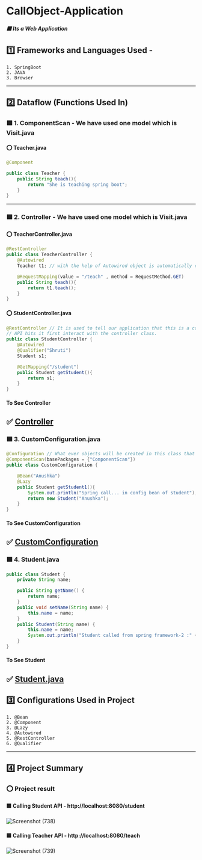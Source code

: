 # CallObject-Application

##### :purple_square: Its a Web Application
## :one: Frameworks and Languages Used -
    1. SpringBoot
    2. JAVA
    3. Browser
---------------------------------------------------------------------------------------------------------------------------------

## :two: Dataflow (Functions Used In)
### :purple_square: 1. ComponentScan - We have used one model which is Visit.java
#### :o: Teacher.java
```java
@Component

public class Teacher {
    public String teach(){
        return "She is teaching spring boot";
    }
}
```
------------------------------------------------------------------------------------------------------------
### :purple_square: 2. Controller - We have used one model which is Visit.java
#### :o: TeacherController.java

```java
@RestController
public class TeacherController {
    @Autowired
    Teacher t1; // with the help of Autowired object is automatically created for t1...........whenever it comes in use.

    @RequestMapping(value = "/teach" , method = RequestMethod.GET)
    public String teach(){
        return t1.teach();
    }
}
```
#### :o: StudentController.java

```java
@RestController // It is used to tell our application that this is a controller class so when ever a
// API hits it first interact with the controller class.
public class StudentController {
    @Autowired
    @Qualifier("Shruti")
    Student s1;

    @GetMapping("/student")
    public Student getStudent(){
        return s1;
    }
}
```
#### To See Controller
:white_check_mark: [Controller](https://github.com/Anushri-glitch/CallObject-Application/tree/master/src/main/java/com/Shrishti/CallObjectApplication/Controller)
-----------------------------------------------------------------------------------------------------------------
### :purple_square: 3. CustomConfiguration.java
```java
@Configuration // What ever objects will be created in this class that spring will call them we will not call them.
@ComponentScan(basePackages = {"ComponentScan"})
public class CustomConfiguration {

    @Bean("Anushka")
    @Lazy
    public Student getStudent1(){
        System.out.println("Spring call... in config bean of student");
        return new Student("Anushka");
    }
}
```
#### To See CustomConfiguration
:white_check_mark: [CustomConfiguration](https://github.com/Anushri-glitch/CallObject-Application/blob/master/src/main/java/com/Shrishti/CallObjectApplication/CustomConfiguration.java)
-------------------------------------------------------------------------------------------------------------------
### :purple_square: 4. Student.java
```java
public class Student {
    private String name;

    public String getName() {
        return name;
    }
    public void setName(String name) {
        this.name = name;
    }
    public Student(String name) {
        this.name = name;
        System.out.println("Student called from spring framework-2 :" + this.name);
    }
}
```
#### To See Student
:white_check_mark: [Student.java](https://github.com/Anushri-glitch/CallObject-Application/blob/master/src/main/java/com/Shrishti/CallObjectApplication/Student.java)
--------------------------------------------------------------------------------------------------------------------

## :three: Configurations Used in Project
    1. @Bean
    2. @Component
    3. @Lazy
    4. @Autowired
    5. @RestController
    6. @Qualifier
--------------------------------------------------------------------------------------------------------------------

## :four: Project Summary
### :o: Project result 
#### :purple_square: Calling Student API - http://localhost:8080/student

![Screenshot (738)](https://user-images.githubusercontent.com/47708011/233045680-d4995d09-8f7f-41c9-8cf5-477e94e15037.png)

#### :purple_square: Calling Teacher API - http://localhost:8080/teach

![Screenshot (739)](https://user-images.githubusercontent.com/47708011/233045984-2a7eab8b-4ad5-4af2-bfcf-d93b1532b9be.png)

    
    
    
    
    
    
    
    
    
    
    
    

